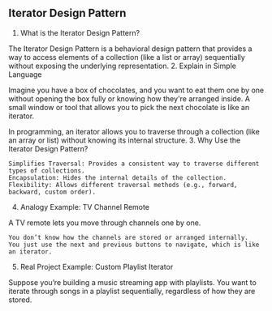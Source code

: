 ## Iterator Design Pattern

1. What is the Iterator Design Pattern?

The Iterator Design Pattern is a behavioral design pattern that provides a way to access elements of a collection (like a list or array) sequentially without exposing the underlying representation.
2. Explain in Simple Language

Imagine you have a box of chocolates, and you want to eat them one by one without opening the box fully or knowing how they're arranged inside. A small window or tool that allows you to pick the next chocolate is like an iterator.

In programming, an iterator allows you to traverse through a collection (like an array or list) without knowing its internal structure.
3. Why Use the Iterator Design Pattern?

    Simplifies Traversal: Provides a consistent way to traverse different types of collections.
    Encapsulation: Hides the internal details of the collection.
    Flexibility: Allows different traversal methods (e.g., forward, backward, custom order).

4. Analogy Example: TV Channel Remote

A TV remote lets you move through channels one by one.

    You don’t know how the channels are stored or arranged internally.
    You just use the next and previous buttons to navigate, which is like an iterator.

5. Real Project Example: Custom Playlist Iterator

Suppose you’re building a music streaming app with playlists. You want to iterate through songs in a playlist sequentially, regardless of how they are stored.